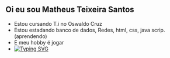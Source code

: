 ## Oi eu sou Matheus Teixeira Santos <br>
- Estou cursando T.i no Oswaldo Cruz<br>
- Estou estadando banco de dados, Redes, html, css, java scrip.(aprendendo)<br>
- E meu hobby é jogar
- [![Typing SVG](https://readme-typing-svg.demolab.com/?lines=oi!+👋+Meu+nome+é+Matheus.;:;Welcome+to+my+github+:P)](https://git.io/typing-svg)




<!--
**MatheusS0706/MatheusS0706** is a ✨ _special_ ✨ repository because its `README.md` (this file) appears on your GitHub profile.

Here are some ideas to get you started:

- 🔭 I’m currently working on ...
- 🌱 I’m currently learning ...
- 👯 I’m looking to collaborate on ...
- 🤔 I’m looking for help with ...
- 💬 Ask me about ...
- 📫 How to reach me: ...
- 😄 Pronouns: ...
- ⚡ Fun fact: ...
-->
